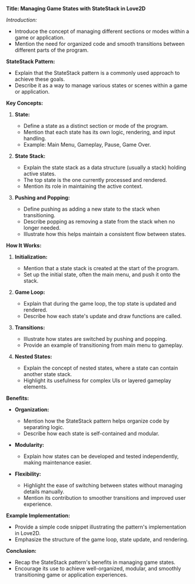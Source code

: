 **Title: Managing Game States with StateStack in Love2D**

*Introduction:*
- Introduce the concept of managing different sections or modes within a game or application.
- Mention the need for organized code and smooth transitions between different parts of the program.

**StateStack Pattern:**
- Explain that the StateStack pattern is a commonly used approach to achieve these goals.
- Describe it as a way to manage various states or scenes within a game or application.

**Key Concepts:**
1. **State:**
   - Define a state as a distinct section or mode of the program.
   - Mention that each state has its own logic, rendering, and input handling.
   - Example: Main Menu, Gameplay, Pause, Game Over.

2. **State Stack:**
   - Explain the state stack as a data structure (usually a stack) holding active states.
   - The top state is the one currently processed and rendered.
   - Mention its role in maintaining the active context.

3. **Pushing and Popping:**
   - Define pushing as adding a new state to the stack when transitioning.
   - Describe popping as removing a state from the stack when no longer needed.
   - Illustrate how this helps maintain a consistent flow between states.

**How It Works:**
1. **Initialization:**
   - Mention that a state stack is created at the start of the program.
   - Set up the initial state, often the main menu, and push it onto the stack.

2. **Game Loop:**
   - Explain that during the game loop, the top state is updated and rendered.
   - Describe how each state's update and draw functions are called.

3. **Transitions:**
   - Illustrate how states are switched by pushing and popping.
   - Provide an example of transitioning from main menu to gameplay.

4. **Nested States:**
   - Explain the concept of nested states, where a state can contain another state stack.
   - Highlight its usefulness for complex UIs or layered gameplay elements.

**Benefits:**
- **Organization:**
  - Mention how the StateStack pattern helps organize code by separating logic.
  - Describe how each state is self-contained and modular.

- **Modularity:**
  - Explain how states can be developed and tested independently, making maintenance easier.

- **Flexibility:**
  - Highlight the ease of switching between states without managing details manually.
  - Mention its contribution to smoother transitions and improved user experience.

**Example Implementation:**
- Provide a simple code snippet illustrating the pattern's implementation in Love2D.
- Emphasize the structure of the game loop, state update, and rendering.

**Conclusion:**
- Recap the StateStack pattern's benefits in managing game states.
- Encourage its use to achieve well-organized, modular, and smoothly transitioning game or application experiences.
